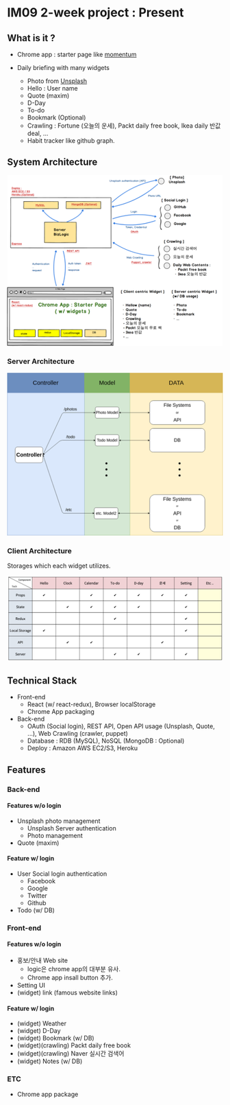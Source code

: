 # IM09 2-week project : Present

## What is it ?

- Chrome app : starter page like [momentum](https://momentumdash.com/)

- Daily briefing with many widgets
  - Photo from [Unsplash](https://unsplash.com/developers)
  - Hello : User name
  - Quote (maxim)
  - D-Day
  - To-do
  - Bookmark (Optional)
  - Crawling : Fortune (오늘의 운세), Packt daily free book, Ikea daily 반값 deal, ...
  - Habit tracker like github graph.

## System Architecture

![System Architecutre](./doc/fig/architecture.png)

### Server Architecture

![server architecture](./doc/fig/server-architecture.png)

### Client Architecture

Storages which each widget utilizes.

![client architecture](./doc/fig/client-storage.png)

## Technical Stack

- Front-end
  - React (w/ react-redux), Browser localStorage
  - Chrome App packaging
- Back-end
  - OAuth (Social login), REST API, Open API usage (Unsplash, Quote, ...), Web Crawling (crawler, puppet)
  - Database : RDB (MySQL), NoSQL (MongoDB : Optional)
  - Deploy : Amazon AWS EC2/S3, Heroku

## Features

### Back-end

#### Features w/o login

- Unsplash photo management
  - Unsplash Server authentication
  - Photo management
- Quote (maxim)

#### Feature w/ login

- User Social login authentication
  - Facebook
  - Google
  - Twitter
  - Github
- Todo (w/ DB)

### Front-end

#### Features w/o login

- 홍보/안내 Web site
  - logic은 chrome app의 대부분 유사.
  - Chrome app insall button 추가.
- Setting UI
- (widget) link (famous website links)

#### Feature w/ login

- (widget) Weather
- (widget) D-Day
- (widget) Bookmark (w/ DB)
- (widget)(crawling) Packt daily free book
- (widget)(crawling) Naver 실시간 검색어
- (widget) Notes (w/ DB)

### ETC

- Chrome app package
